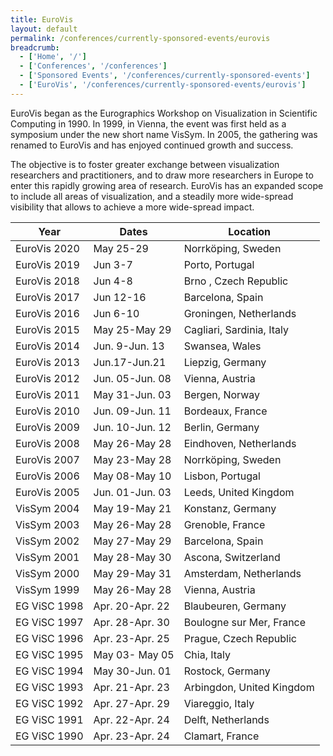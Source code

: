```yaml
---
title: EuroVis
layout: default
permalink: /conferences/currently-sponsored-events/eurovis
breadcrumb:
  - ['Home', '/']
  - ['Conferences', '/conferences']
  - ['Sponsored Events', '/conferences/currently-sponsored-events']
  - ['EuroVis', '/conferences/currently-sponsored-events/eurovis']
---
```


EuroVis began as the Eurographics Workshop on Visualization in Scientific Computing in 1990. In 1999, in Vienna, the event was first held as a symposium under the new short name VisSym. In 2005, the gathering was renamed to EuroVis and has enjoyed continued growth and success.

The objective is to foster greater exchange between visualization researchers and practitioners, and to draw more researchers in Europe to enter this rapidly growing area of research. EuroVis has an expanded scope to include all areas of visualization, and a steadily more wide-spread visibility that allows to achieve a more wide-spread impact.
 
| Year             | Dates               | Location | 
|------------------|---------------------|-------------------------------|
| EuroVis 2020     | May 25-29           | Norrköping, Sweden            |  
| EuroVis 2019     | Jun 3-7             | Porto, Portugal               |  
| EuroVis 2018     | Jun 4-8             | Brno , Czech Republic         |  
| EuroVis 2017     | Jun 12-16           | Barcelona, Spain              |  
| EuroVis 2016     | Jun 6-10            | Groningen, Netherlands        |  
| EuroVis 2015     | May 25-May 29       | Cagliari, Sardinia, Italy     | 
| EuroVis 2014     | Jun. 9-Jun. 13      | Swansea, Wales                | 
| EuroVis 2013     | Jun.17-Jun.21       | Liepzig, Germany              | 
| EuroVis 2012     | Jun. 05-Jun. 08     | Vienna, Austria               | 
| EuroVis 2011     | May 31-Jun. 03      | Bergen, Norway                | 
| EuroVis 2010     | Jun. 09-Jun. 11     | Bordeaux, France              | 
| EuroVis 2009     | Jun. 10-Jun. 12     | Berlin, Germany               | 
| EuroVis 2008     | May 26-May 28       | Eindhoven, Netherlands        | 
| EuroVis 2007     | May 23-May 28       | Norrköping, Sweden            | 
| EuroVis 2006     | May 08-May 10       | Lisbon, Portugal              | 
| EuroVis 2005     | Jun. 01-Jun. 03     | Leeds, United Kingdom         | 
| VisSym 2004      | May 19-May 21       | Konstanz, Germany             | 
| VisSym 2003      | May 26-May 28       | Grenoble, France              | 
| VisSym 2002      | May 27-May 29       | Barcelona, Spain              | 
| VisSym 2001      | May 28-May 30       | Ascona, Switzerland           | 
| VisSym 2000      | May 29-May 31       | Amsterdam, Netherlands        | 
| VisSym 1999      | May 26-May 28       | Vienna, Austria               | 
| EG ViSC 1998     | Apr. 20-Apr. 22     | Blaubeuren, Germany           | 
| EG ViSC 1997     | Apr. 28-Apr. 30     | Boulogne sur Mer, France      |
| EG ViSC 1996     | Apr. 23-Apr. 25     | Prague, Czech Republic        | 
| EG ViSC 1995     | May 03- May 05      | Chia, Italy                   | 
| EG ViSC 1994     | May 30-Jun. 01      | Rostock, Germany              |
| EG ViSC 1993     | Apr. 21-Apr. 23     | Arbingdon, United Kingdom     |
| EG ViSC 1992     | Apr. 27-Apr. 29     | Viareggio, Italy              | 
| EG ViSC 1991     | Apr. 22-Apr. 24     | Delft, Netherlands            |
| EG ViSC 1990     | Apr. 23-Apr. 24     | Clamart, France               |
